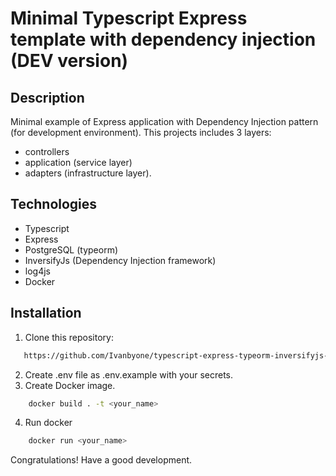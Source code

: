 # Minimal Typescript Express template with dependency injection (DEV version)
## Description
Minimal example of Express application with Dependency Injection pattern (for development environment).
This projects includes 3 layers:
- controllers
- application (service layer)
- adapters (infrastructure layer).
## Technologies
- Typescript
- Express
- PostgreSQL (typeorm)
- InversifyJs (Dependency Injection framework)
- log4js
- Docker
## Installation
1. Clone this repository:
```bash
   https://github.com/Ivanbyone/typescript-express-typeorm-inversifyjs-template.git
```
2. Create .env file as .env.example with your secrets.
3. Create Docker image.
```bash
    docker build . -t <your_name>
```
4. Run docker
```bash
    docker run <your_name>
```

Congratulations! 
Have a good development.